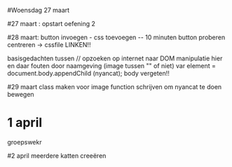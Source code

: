 #Woensdag 27 maart

#27 maart :
opstart oefening 2


#28 maart:
button invoegen - css toevoegen
-- 10 minuten button proberen centreren -> cssfile LINKEN!!

basisgedachten tussen //
opzoeken op internet naar DOM manipulatie
hier en daar fouten door naamgeving (image tussen "" of niet)
var element = document.body.appendChild (nyancat); body vergeten!! 

#29 maart
class maken voor image
function schrijven om nyancat te doen bewegen

# 1 april
groepswekr

#2 april
meerdere katten creeëren

